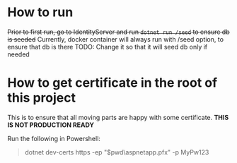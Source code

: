 # How to run
~~Prior to first run, go to IdentityServer and run `dotnet run /seed` to ensure db is seeded~~
Currently, docker container will always run with /seed option, to ensure that db is there
TODO: Change it so that it will seed db only if needed

# How to get certificate in the root of this project
This is to ensure that all moving parts are happy with some certificate. **THIS IS NOT PRODUCTION READY**

Run the following in Powershell:
> dotnet dev-certs https -ep "$pwd\aspnetapp.pfx" -p MyPw123